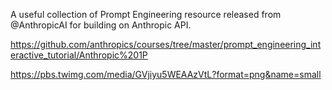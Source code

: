 A useful collection of Prompt Engineering resource released from 
@AnthropicAI for building on Anthropic API.

https://github.com/anthropics/courses/tree/master/prompt_engineering_interactive_tutorial/Anthropic%201P

https://pbs.twimg.com/media/GVjiyu5WEAAzVtL?format=png&name=small
